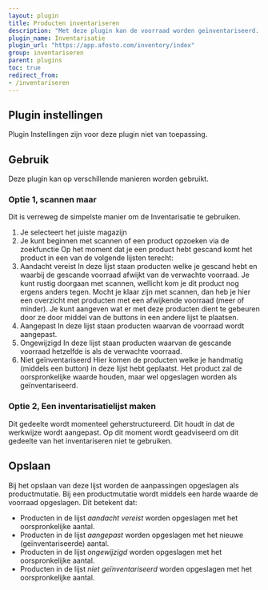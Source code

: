 ```yaml
---
layout: plugin
title: Producten inventariseren
description: "Met deze plugin kan de voorraad worden geïnventariseerd. De plugin is ook geoptimaliseerd voor mobiel en tablet. Dit in tegenstelling tot het platform."
plugin_name: Inventarisatie
plugin_url: "https://app.afosto.com/inventory/index" 
group: inventariseren
parent: plugins
toc: true
redirect_from:
- /inventariseren
---
```


## Plugin instellingen
Plugin Instellingen zijn voor deze plugin niet van toepassing.

## Gebruik
Deze plugin kan op verschillende manieren worden gebruikt.

### Optie 1, scannen maar
Dit is verreweg de simpelste manier om de Inventarisatie te gebruiken.
1. Je selecteert het juiste magazijn
2. Je kunt beginnen met scannen of een product opzoeken via de zoekfunctie
Op het moment dat je een product hebt gescand komt het product in een van de volgende lijsten terecht:
1. Aandacht vereist
In deze lijst staan producten welke je gescand hebt en waarbij de gescande voorraad afwijkt van de verwachte voorraad. Je kunt rustig doorgaan met scannen, wellicht kom je dit product nog ergens anders tegen. Mocht je klaar zijn met scannen, dan heb je hier een overzicht met producten met een afwijkende voorraad (meer of minder). Je kunt aangeven wat er met deze producten dient te gebeuren door ze door middel van de buttons in een andere lijst te plaatsen.
2. Aangepast
In deze lijst staan producten waarvan de voorraad wordt aangepast.
3. Ongewijzigd
In deze lijst staan producten waarvan de gescande voorraad hetzelfde is als de verwachte voorraad. 
4. Niet geïnventariseerd
Hier komen de producten welke je handmatig (middels een button) in deze lijst hebt geplaatst. Het product zal de oorspronkelijke waarde houden, maar wel opgeslagen worden als geïnventariseerd.  

### Optie 2, Een inventarisatielijst maken
Dit gedeelte wordt momenteel geherstructureerd. Dit houdt in dat de werkwijze wordt aangepast. Op dit moment wordt geadviseerd om dit gedeelte van het inventariseren niet te gebruiken.

## Opslaan
Bij het opslaan van deze lijst worden de aanpassingen opgeslagen als productmutatie. Bij een productmutatie wordt middels een harde waarde de voorraad opgeslagen. Dit betekent dat:
* Producten in de lijst _aandacht vereist_ worden opgeslagen met het oorspronkelijke aantal.
* Producten in de lijst _aangepast_ worden opgeslagen met het nieuwe (geïnventariseerde) aantal.
* Producten in de lijst _ongewijzigd_ worden opgeslagen met het oorspronkelijke aantal.
* Producten in de lijst _niet geïnventariseerd_ worden opgeslagen met het oorspronkelijke aantal.
 
